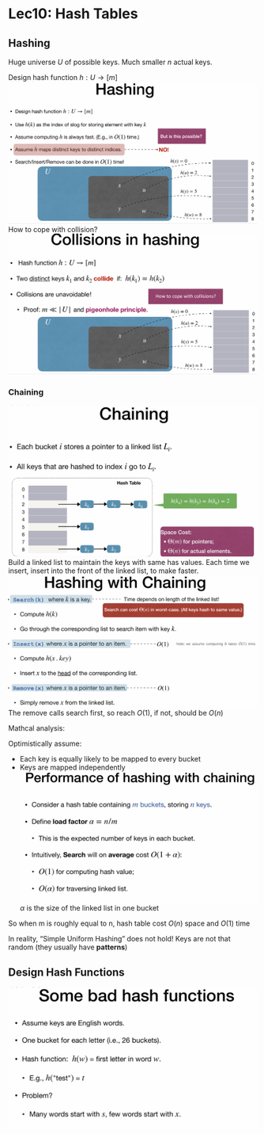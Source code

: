 # Lec10: Hash Tables
## Hashing
Huge universe $U$ of possible keys.
Much smaller $n$ actual keys.

Design hash function $h: U\rightarrow [m]$
![1761874595312](image/lec10/1761874595312.png)
How to cope with collision?
![1761874611154](image/lec10/1761874611154.png)

### Chaining
![1761874634521](image/lec10/1761874634521.png)
Build a linked list to maintain the keys with same has values.
Each time we insert, insert into the front of the linked list, to make faster.
![1761874797108](image/lec10/1761874797108.png)
The remove calls search first, so reach $O(1)$, if not, should be $O(n)$

Mathcal analysis:

Optimistically assume:
- Each key is equally likely to be mapped to every bucket
- Keys are mapped independently
![1761875036236](image/lec10/1761875036236.png)
$\alpha$ is the size of the linked list in one bucket

So when m is roughly equal to n, hash table cost $O(n)$ space and $O(1)$ time

In reality, “Simple Uniform Hashing” does not hold!
Keys are not that random (they usually have **patterns**)

## Design Hash Functions
![1761876207593](image/lec10/1761876207593.png)
